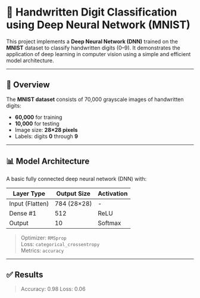 # 🔢 Handwritten Digit Classification using Deep Neural Network (MNIST)

This project implements a **Deep Neural Network (DNN)** trained on the **MNIST** dataset to classify handwritten digits (0–9). It demonstrates the application of deep learning in computer vision using a simple and efficient model architecture.

---

## 🧠 Overview

The **MNIST dataset** consists of 70,000 grayscale images of handwritten digits:

- **60,000** for training
- **10,000** for testing
- Image size: **28×28 pixels**
- Labels: digits **0** through **9**

---

## 📊 Model Architecture

A basic fully connected deep neural network (DNN) with:

| Layer Type     | Output Size | Activation |
|----------------|-------------|------------|
| Input (Flatten)| 784 (28×28) | -          |
| Dense #1       | 512         | ReLU       |
| Output         | 10          | Softmax    |

> Optimizer: `RMSprop`  
> Loss: `categorical_crossentropy`  
> Metrics: `accuracy`

---
## ✅ Results

> Accuracy: 0.98
> Loss: 0.06
